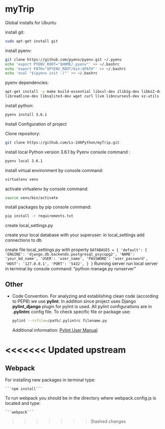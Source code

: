 # myTrip

Global installs for Ubuntu

install git:
```bash
sudo apt-get install git
```

install pyenv:
```bash
git clone https://github.com/pyenv/pyenv.git ~/.pyenv
echo 'export PYENV_ROOT="$HOME/.pyenv"' >> ~/.bashrc
echo 'export PATH="$PYENV_ROOT/bin:$PATH"' >> ~/.bashrc
echo 'eval "$(pyenv init -)"' >> ~/.bashrc
```

pyenv dependencies:
```bash
apt-get install -y make build-essential libssl-dev zlib1g-dev libbz2-dev
libreadline-dev libsqlite3-dev wget curl llvm libncurses5-dev xz-utils tk-dev
```

install python:
```bash
pyenv install 3.6.1
```
Install Configuration of project

Clone repository:
```bash
git clone https://github.com/Lv-246Python/myTrip.git
```

install local Python version 3.6.1 by Pyenv console command :
```bash
pyenv local 3.6.1
```

install virtual environment by console command:
```bash
virtualenv venv
```

activate virtualenv by console command:
```bash
source venv/bin/activate
```

install packages by pip console command:
```bash
pip install -r requirements.txt
```

create local_settings.py

create your local database with your superuser:
in local_settings add connections to db

create file local_settings.py with property ```DATABASES = {
    'default': {
        'ENGINE': 'django.db.backends.postgresql_psycopg2',
        'NAME': 'your_bd_name',
        'USER': 'user_name',
        'PASSWORD': 'user_password',
        'HOST': '127.0.0.1',
        'PORT': '5432',
    }
}```
Running server
run local server in terminal by console command: “python manage.py runserver”


## Other
* Code Convention. For analyzing and establishing clean code (according to PEP8) we use **pylint**.
In addition since project uses Django **pylint_django** plugin for pylint is used. All pylint
configurations are in **.pylintrc** config file. To check specific  file or package use:

    ```sh
    pylint --rcfile=/path/.pylintrc filename.py
    ```
    Additional information: [Pylint User Manual](https://pylint.readthedocs.io/en/latest/)

<<<<<<< Updated upstream
=======

## Webpack
For installing new packages in terminal type:

    ```npm install```
To run webpack you should be in the directory where webpack.config.js is located and type:

    ```webpack```
>>>>>>> Stashed changes
